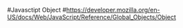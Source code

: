 #Javasctipt Object
#https://developer.mozilla.org/en-US/docs/Web/JavaScript/Reference/Global_Objects/Object

